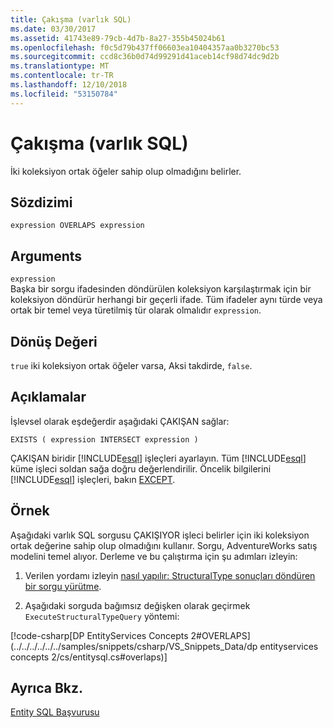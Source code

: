 ```yaml
---
title: Çakışma (varlık SQL)
ms.date: 03/30/2017
ms.assetid: 41743e89-79cb-4d7b-8a27-355b45024b61
ms.openlocfilehash: f0c5d79b437ff06603ea10404357aa0b3270bc53
ms.sourcegitcommit: ccd8c36b0d74d99291d41aceb14cf98d74dc9d2b
ms.translationtype: MT
ms.contentlocale: tr-TR
ms.lasthandoff: 12/10/2018
ms.locfileid: "53150784"
---
```

# <a name="overlaps-entity-sql"></a>Çakışma (varlık SQL)
İki koleksiyon ortak öğeler sahip olup olmadığını belirler.  
  
## <a name="syntax"></a>Sözdizimi  
  
```  
expression OVERLAPS expression  
```  
  
## <a name="arguments"></a>Arguments  
 `expression`  
 Başka bir sorgu ifadesinden döndürülen koleksiyon karşılaştırmak için bir koleksiyon döndürür herhangi bir geçerli ifade. Tüm ifadeler aynı türde veya ortak bir temel veya türetilmiş tür olarak olmalıdır `expression`.  
  
## <a name="return-value"></a>Dönüş Değeri  
 `true` iki koleksiyon ortak öğeler varsa, Aksi takdirde, `false`.  
  
## <a name="remarks"></a>Açıklamalar  
 İşlevsel olarak eşdeğerdir aşağıdaki ÇAKIŞAN sağlar:  
  
 `EXISTS ( expression INTERSECT expression )`  
  
 ÇAKIŞAN biridir [!INCLUDE[esql](../../../../../../includes/esql-md.md)] işleçleri ayarlayın. Tüm [!INCLUDE[esql](../../../../../../includes/esql-md.md)] küme işleci soldan sağa doğru değerlendirilir. Öncelik bilgilerini [!INCLUDE[esql](../../../../../../includes/esql-md.md)] işleçleri, bakın [EXCEPT](../../../../../../docs/framework/data/adonet/ef/language-reference/except-entity-sql.md).  
  
## <a name="example"></a>Örnek  
 Aşağıdaki varlık SQL sorgusu ÇAKIŞIYOR işleci belirler için iki koleksiyon ortak değerine sahip olup olmadığını kullanır. Sorgu, AdventureWorks satış modelini temel alıyor. Derleme ve bu çalıştırma için şu adımları izleyin:  
  
1.  Verilen yordamı izleyin [nasıl yapılır: StructuralType sonuçları döndüren bir sorgu yürütme](../../../../../../docs/framework/data/adonet/ef/how-to-execute-a-query-that-returns-structuraltype-results.md).  
  
2.  Aşağıdaki sorguda bağımsız değişken olarak geçirmek `ExecuteStructuralTypeQuery` yöntemi:  
  
 [!code-csharp[DP EntityServices Concepts 2#OVERLAPS](../../../../../../samples/snippets/csharp/VS_Snippets_Data/dp entityservices concepts 2/cs/entitysql.cs#overlaps)]  
  
## <a name="see-also"></a>Ayrıca Bkz.  
 [Entity SQL Başvurusu](../../../../../../docs/framework/data/adonet/ef/language-reference/entity-sql-reference.md)
